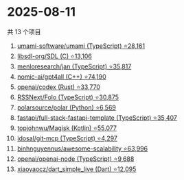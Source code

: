 # 2025-08-11

共 13 个项目

<!-- BEGIN GITHUB -->
<!-- 最后更新时间 2025-08-11 03:07:00 +0800 -->
1. [umami-software/umami (TypeScript) ⭐28,161](https://github.com/umami-software/umami)
1. [libsdl-org/SDL (C) ⭐13,106](https://github.com/libsdl-org/SDL)
1. [menloresearch/jan (TypeScript) ⭐35,817](https://github.com/menloresearch/jan)
1. [nomic-ai/gpt4all (C++) ⭐74,190](https://github.com/nomic-ai/gpt4all)
1. [openai/codex (Rust) ⭐33,770](https://github.com/openai/codex)
1. [RSSNext/Folo (TypeScript) ⭐30,875](https://github.com/RSSNext/Folo)
1. [polarsource/polar (Python) ⭐6,569](https://github.com/polarsource/polar)
1. [fastapi/full-stack-fastapi-template (TypeScript) ⭐35,407](https://github.com/fastapi/full-stack-fastapi-template)
1. [topjohnwu/Magisk (Kotlin) ⭐55,077](https://github.com/topjohnwu/Magisk)
1. [idosal/git-mcp (TypeScript) ⭐4,297](https://github.com/idosal/git-mcp)
1. [binhnguyennus/awesome-scalability ⭐63,996](https://github.com/binhnguyennus/awesome-scalability)
1. [openai/openai-node (TypeScript) ⭐9,688](https://github.com/openai/openai-node)
1. [xiaoyaocz/dart_simple_live (Dart) ⭐12,095](https://github.com/xiaoyaocz/dart_simple_live)
<!-- END GITHUB -->